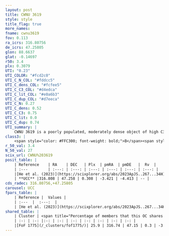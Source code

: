 ```yaml
---
layout: post
title: CWNU 3619
style: style
title_flag: true
more_names: 
fname: cwnu3619
fov: 0.113
ra_icrs: 316.80756
de_icrs: 47.25805
glon: 88.6637
glat: -0.14697
r50: 3.4
plx: 0.3079
UTI: "0.23"
UTI_COLOR: "#fcd2c0"
UTI_C_N_COL: "#fddcc5"
UTI_C_dens_COL: "#fcfee5"
UTI_C_C3_COL: "#d4edca"
UTI_C_lit_COL: "#e0a6b3"
UTI_C_dup_COL: "#d7eeca"
UTI_C_N: 0.27
UTI_C_dens: 0.52
UTI_C_C3: 0.75
UTI_C_lit: 0.0
UTI_C_dup: 0.74
UTI_summary: |
    CWNU 3619 is a poorly populated, moderately dense object of high C3 quality. It was recently reported in the literature.<br><br>This is likely a unique object, which shares a moderate percentage of members with at least one previously reported entry.
class3: |
    <span style="color: #FFC300; font-weight: bold;">B</span><span style="color: green; font-weight: bold;">A</span>
r_50_val: 3.4
N_50_val: 27
scix_url: CWNU%203619
posit_table: |
    | Reference    | RA    | DEC   | Plx  | pmRA  | pmDE   |  Rv  |
    | :---         | :---: | :---: | :---: | :---: | :---: | :---: |
    |[He et al. (2023)](https://scixplorer.org/abs/2023ApJS..267...34H) | 316.805 | 47.255 | 0.287 | -3.421 | -4.424 | -- |
    | **UCC** |316.808 | 47.258 | 0.308 | -3.421 | -4.413 | -- | 
cds_radec: 316.80756,+47.25805
carousel: UCC
fpars_table: |
    | Reference |  Values |
    | :---  |  :---:  |
    | [He et al. (2023)](https://scixplorer.org/abs/2023ApJS..267...34H) | `A0=1.3, m-M=12.4, logA=7.3` |
shared_table: |
    | Cluster | <span title="Percentage of members that this OC shares with the ones listed">%</span>   | RA   | DEC   | Plx   | pmRA  | pmDE  | Rv | UTI |
    | :-: | :-: |:-: | :-: | :-: | :-: | :-: | :-: | :-: |
    |[FoF 1775](/_clusters/fof1775/)| 25.9 | 316.74 | 47.15 | 0.3 | -3.38 | -4.35 | -- |0.03 |
---
```

